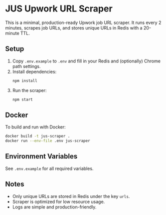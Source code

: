 # JUS Upwork URL Scraper

This is a minimal, production-ready Upwork job URL scraper. It runs every 2 minutes, scrapes job URLs, and stores unique URLs in Redis with a 20-minute TTL.

## Setup

1. Copy `.env.example` to `.env` and fill in your Redis and (optionally) Chrome path settings.
2. Install dependencies:
   ```sh
   npm install
   ```
3. Run the scraper:
   ```sh
   npm start
   ```

## Docker
To build and run with Docker:
```sh
docker build -t jus-scraper .
docker run --env-file .env jus-scraper
```

## Environment Variables
See `.env.example` for all required variables.

## Notes
- Only unique URLs are stored in Redis under the key `urls`.
- Scraper is optimized for low resource usage.
- Logs are simple and production-friendly.
